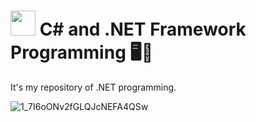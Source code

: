 # <img src="https://cdn.worldvectorlogo.com/logos/dot-net-core-7.svg" width="40"> C# and .NET Framework Programming 🖥️🔢
It's my repository of .NET programming.

![1_7I6oONv2fGLQJcNEFA4QSw](https://user-images.githubusercontent.com/61624336/114978169-3ef11200-9e5f-11eb-8621-63964ccd0af6.png)

